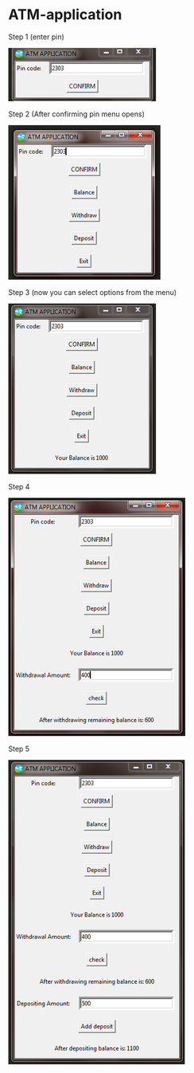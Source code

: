 # ATM-application

Step 1 (enter pin)

![](https://raw.githubusercontent.com/Smit2808/ATM-application/master/Screen%20shots/step%201.PNG)

Step 2 (After confirming pin menu opens)

![](https://raw.githubusercontent.com/Smit2808/ATM-application/master/Screen%20shots/step%202.PNG)

Step 3 (now you can select options from the menu)

![](https://raw.githubusercontent.com/Smit2808/ATM-application/master/Screen%20shots/step%203.PNG)

Step 4

![](https://raw.githubusercontent.com/Smit2808/ATM-application/master/Screen%20shots/step%204.PNG)

Step 5

![](https://raw.githubusercontent.com/Smit2808/ATM-application/master/Screen%20shots/step%205.PNG)
